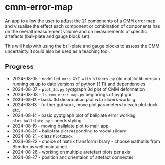 # cmm-error-map

An app to allow the user to adjust the 21 components of a CMM error map and visualise the effect each component or combination of components has on the overall measurement volume and on  measurements of specific artefacts (ball-plate and gauge block set).

This will help with using the ball-plate and gauge blocks to assess the CMM uncertainty.It could also  be used as a teaching tool.


## Progress

- 2024-08-05 - `modelled_mmts_XYZ_with_sliders.py` old matplotlib version running on up to date versions of python (3.11) and dependencies
- 2024-08-07 - `plot_3d.py` pyqtgraph 3d plot of CMM deformation
- 2024-08-08 - `ls_cmm_error_map.py` beginnings of pyqt gui
- 2024-08-12 - basic 3d deformation plot with sliders working
- 2024-08-13 - further gui work, move plot parameters to each plot dock etc.
- 2024-08-14 - basic pyqtgraph plot of ballplate error working `plot_ballplate.py` - needs styling
- 2024-08-19 - moving ballplate  plot to main app
- 2024-08-20 - ballplate plot responding to model sliders
- 2024-08-21 - class `Plot2Dock`
- 2024-08-22 - choice of matrix transform library - choose mathutils from Blender as well maintained
- 2024-08-26 - working on multiple aretefact plots per axis
- 2024-08-27 - position and orientaion of artefact connected
